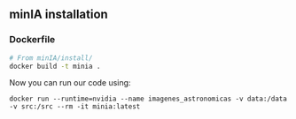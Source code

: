 ## minIA installation

### Dockerfile 
```bash
# From minIA/install/
docker build -t minia .
```

Now you can run our code using: 

```
docker run --runtime=nvidia --name imagenes_astronomicas -v data:/data -v src:/src --rm -it minia:latest
```
